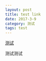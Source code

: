 ```yaml
---
layout: post
title: test link
date: 2017-3-9
category: 测试
tags: test
---
```



[测试](http://coric.top/test.php)

测试测试